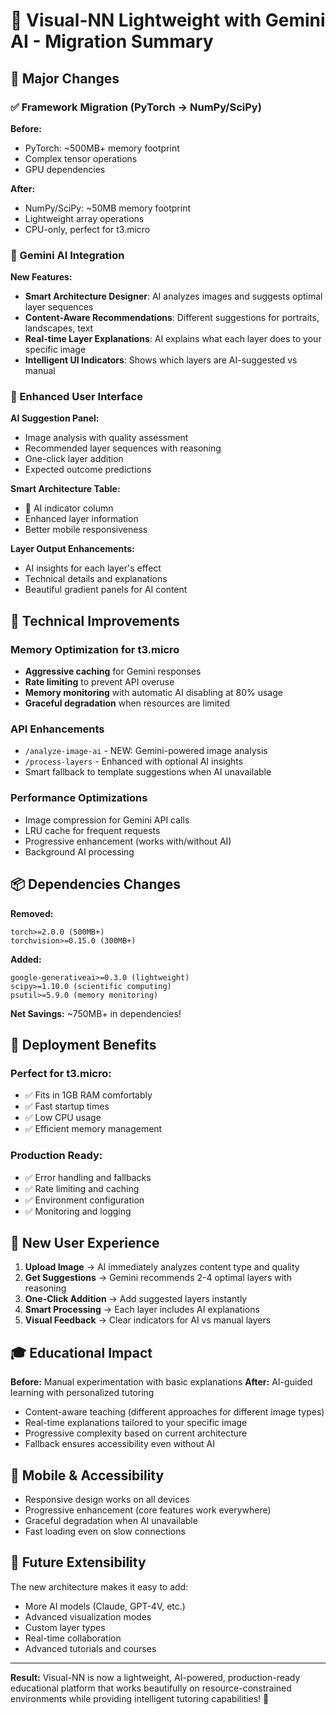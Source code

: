# 🧠 Visual-NN Lightweight with Gemini AI - Migration Summary

## 🚀 Major Changes

### ✅ Framework Migration (PyTorch → NumPy/SciPy)

**Before:**

- PyTorch: ~500MB+ memory footprint
- Complex tensor operations
- GPU dependencies

**After:**

- NumPy/SciPy: ~50MB memory footprint
- Lightweight array operations
- CPU-only, perfect for t3.micro

### 🧠 Gemini AI Integration

**New Features:**

- **Smart Architecture Designer**: AI analyzes images and suggests optimal layer sequences
- **Content-Aware Recommendations**: Different suggestions for portraits, landscapes, text
- **Real-time Layer Explanations**: AI explains what each layer does to your specific image
- **Intelligent UI Indicators**: Shows which layers are AI-suggested vs manual

### 🎨 Enhanced User Interface

**AI Suggestion Panel:**

- Image analysis with quality assessment
- Recommended layer sequences with reasoning
- One-click layer addition
- Expected outcome predictions

**Smart Architecture Table:**

- 🧠 AI indicator column
- Enhanced layer information
- Better mobile responsiveness

**Layer Output Enhancements:**

- AI insights for each layer's effect
- Technical details and explanations
- Beautiful gradient panels for AI content

## 🔧 Technical Improvements

### Memory Optimization for t3.micro

- **Aggressive caching** for Gemini responses
- **Rate limiting** to prevent API overuse
- **Memory monitoring** with automatic AI disabling at 80% usage
- **Graceful degradation** when resources are limited

### API Enhancements

- `/analyze-image-ai` - NEW: Gemini-powered image analysis
- `/process-layers` - Enhanced with optional AI insights
- Smart fallback to template suggestions when AI unavailable

### Performance Optimizations

- Image compression for Gemini API calls
- LRU cache for frequent requests
- Progressive enhancement (works with/without AI)
- Background AI processing

## 📦 Dependencies Changes

**Removed:**

```
torch>=2.0.0 (500MB+)
torchvision>=0.15.0 (300MB+)
```

**Added:**

```
google-generativeai>=0.3.0 (lightweight)
scipy>=1.10.0 (scientific computing)
psutil>=5.9.0 (memory monitoring)
```

**Net Savings:** ~750MB+ in dependencies!

## 🎯 Deployment Benefits

### Perfect for t3.micro:

- ✅ Fits in 1GB RAM comfortably
- ✅ Fast startup times
- ✅ Low CPU usage
- ✅ Efficient memory management

### Production Ready:

- ✅ Error handling and fallbacks
- ✅ Rate limiting and caching
- ✅ Environment configuration
- ✅ Monitoring and logging

## 🚀 New User Experience

1. **Upload Image** → AI immediately analyzes content type and quality
2. **Get Suggestions** → Gemini recommends 2-4 optimal layers with reasoning
3. **One-Click Addition** → Add suggested layers instantly
4. **Smart Processing** → Each layer includes AI explanations
5. **Visual Feedback** → Clear indicators for AI vs manual layers

## 🎓 Educational Impact

**Before:** Manual experimentation with basic explanations
**After:** AI-guided learning with personalized tutoring

- Content-aware teaching (different approaches for different image types)
- Real-time explanations tailored to your specific image
- Progressive complexity based on current architecture
- Fallback ensures accessibility even without AI

## 📱 Mobile & Accessibility

- Responsive design works on all devices
- Progressive enhancement (core features work everywhere)
- Graceful degradation when AI unavailable
- Fast loading even on slow connections

## 🔮 Future Extensibility

The new architecture makes it easy to add:

- More AI models (Claude, GPT-4V, etc.)
- Advanced visualization modes
- Custom layer types
- Real-time collaboration
- Advanced tutorials and courses

---

**Result:** Visual-NN is now a lightweight, AI-powered, production-ready educational platform that works beautifully on resource-constrained environments while providing intelligent tutoring capabilities! 🎉
